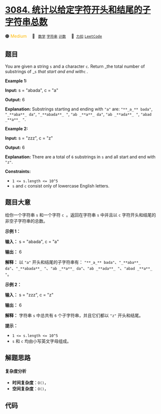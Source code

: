 # [3084. 统计以给定字符开头和结尾的子字符串总数](https://2xiao.github.io/leetcode-js/problem/3084.html)

🟠 <font color=#ffb800>Medium</font>&emsp; 🔖&ensp; [`数学`](/tag/math.md) [`字符串`](/tag/string.md) [`计数`](/tag/counting.md)&emsp; 🔗&ensp;[`力扣`](https://leetcode.cn/problems/count-substrings-starting-and-ending-with-given-character) [`LeetCode`](https://leetcode.com/problems/count-substrings-starting-and-ending-with-given-character)

## 题目

You are given a string `s` and a character `c`. Return _the total number of
substrings of _`s` _that start and end with_`c` _._



**Example 1:**

**Input:** s = "abada", c = "a"

**Output:** 6

**Explanation:** Substrings starting and ending with `"a"` are: `"**_a_**
bada"`, `"_**aba**_ da"`, `"_**abada**_ "`, `"ab _**a**_ da"`, `"ab _**ada**_
"`, `"abad _**a**_ "`.

**Example 2:**

**Input:** s = "zzz", c = "z"

**Output:** 6

**Explanation:** There are a total of `6` substrings in `s` and all start and
end with `"z"`.



**Constraints:**

  * `1 <= s.length <= 10^5`
  * `s` and `c` consist only of lowercase English letters.


## 题目大意

给你一个字符串 `s` 和一个字符 `c `。返回在字符串 `s` 中并且以 `c` 字符开头和结尾的非空子字符串的总数。



**示例 1：**

**输入：** s = "abada", c = "a"

**输出：** 6

**解释：** 以 `"a"` 开头和结尾的子字符串有： `"**_a_** bada"`、`"_**aba**_ da"`、`"_**abada**_
"`、`"ab _**a**_ da"`、`"ab _**ada**_ "`、`"abad _**a**_ "`。

**示例 2：**

**输入：** s = "zzz", c = "z"

**输出：** 6

**解释：** 字符串 `s` 中总共有 `6` 个子字符串，并且它们都以 `"z"` 开头和结尾。



**提示：**

  * `1 <= s.length <= 10^5`
  * `s` 和 `c` 均由小写英文字母组成。


## 解题思路

#### 复杂度分析

- **时间复杂度**：`O()`，
- **空间复杂度**：`O()`，

## 代码

```javascript

```